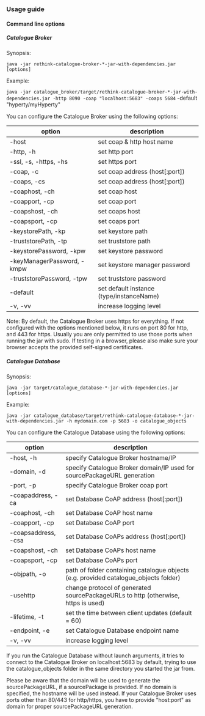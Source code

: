 ### Usage guide
#### Command line options
##### Catalogue Broker
Synopsis:

`java -jar rethink-catalogue-broker-*-jar-with-dependencies.jar [options]`

Example:

`java -jar catalogue_broker/target/rethink-catalogue-broker-*-jar-with-dependencies.jar -http 8090 -coap "localhost:5683" -coaps 5684` -default "hyperty/myHyperty"

You can configure the Catalogue Broker using the following options:

option                      | description
--------------------------- | ---------------------------
-host                       | set coap & http host name
-http, -h                   | set http port
-ssl, -s, -https, -hs       | set https port
-coap, -c                   | set coap address (host[:port])
-coaps, -cs                 | set coap address (host[:port])
-coaphost, -ch              | set coap host
-coapport, -cp              | set coap port
-coapshost, -ch             | set coaps host
-coapsport, -cp             | set coaps port
-keystorePath, -kp          | set keystore path
-truststorePath, -tp        | set truststore path
-keystorePassword, -kpw     | set keystore password
-keyManagerPassword, -kmpw  | set keystore manager password
-truststorePassword, -tpw   | set truststore password
-default                    | set default instance (type/instanceName)
-v, -vv                     | increase logging level

Note: By default, the Catalogue Broker uses https for everything. If not configured with the options mentioned below, it runs on port 80 for http, and 443 for https. Usually you are only permitted to use those ports when running the jar with sudo.
If testing in a browser, please also make sure your browser accepts the provided self-signed certificates.

##### Catalogue Database
Synopsis:

`java -jar target/catalogue_database-*-jar-with-dependencies.jar [options]`

Example:

`java -jar catalogue_database/target/rethink-catalogue-database-*-jar-with-dependencies.jar -h mydomain.com -p 5683 -o catalogue_objects`

You can configure the Catalogue Database using the following options:

option              | description
------------------- | ---------------------------
-host, -h           | specify Catalogue Broker hostname/IP
-domain, -d         | specify Catalogue Broker domain/IP used for sourcePackageURL generation
-port, -p           | specify Catalogue Broker coap port
-coapaddress, -ca   | set Database CoAP address (host[:port])
-coaphost, -ch      | set Database CoAP host name
-coapport, -cp      | set Database CoAP port
-coapsaddress, -csa | set Database CoAPs address (host[:port])
-coapshost, -ch     | set Database CoAPs host name
-coapsport, -cp     | set Database CoAPs port
-objpath, -o        | path of folder containing catalogue objects (e.g. provided catalogue_objects folder)
-usehttp            | change protocol of generated sourcePackageURLs to http (otherwise, https is used)
-lifetime, -t       | set the time between client updates (default = 60)
-endpoint, -e       | set Catalogue Database endpoint name
-v, -vv             | increase logging level

If you run the Catalogue Database without launch arguments,
it tries to connect to the Catalogue Broker on localhost:5683 by default,
trying to use the catalogue_objects folder in the same directory you started the jar from.

Please be aware that the domain will be used to generate the sourcePackageURL, if a sourcePackage is provided.
If no domain is specified, the hostname will be used instead.
If your Catalogue Broker uses ports other than 80/443 for http/https, you have to provide "host:port" as domain for proper sourcePackageURL generation.